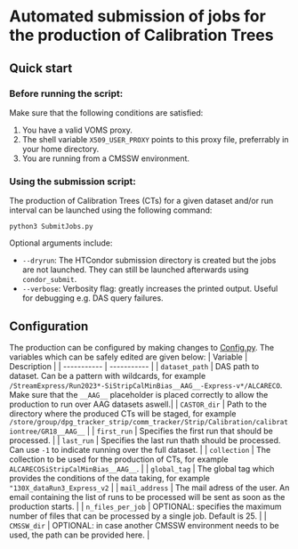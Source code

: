 # Automated submission of jobs for the production of Calibration Trees

## Quick start
### Before running the script:
Make sure that the following conditions are satisfied:
1. You have a valid VOMS proxy.
2. The shell variable `X509_USER_PROXY` points to this proxy file, preferrably in your home directory.
3. You are running from a CMSSW environment.

### Using the submission script:
The production of Calibration Trees (CTs) for a given dataset and/or run interval can be launched using the following command:
```
python3 SubmitJobs.py
```
Optional arguments include:
- `--dryrun`: The HTCondor submission directory is created but the jobs are not launched. They can still be launched afterwards using `condor_submit`.
- `--verbose`: Verbosity flag: greatly increases the printed output. Useful for debugging e.g. DAS query failures.

## Configuration
The production can be configured by making changes to [Config.py](./submitCalibTree/Config.py). The variables which can be safely edited are given below:
| Variable      | Description |
| ----------- | ----------- |
| `dataset_path` | DAS path to dataset. Can be a pattern with wildcards, for example `/StreamExpress/Run2023*-SiStripCalMinBias__AAG__-Express-v*/ALCARECO`. Make sure that the `__AAG__` placeholder is placed correctly to allow the production to run over AAG datasets aswell.|
| `CASTOR_dir`   | Path to the directory where the produced CTs will be staged, for example `/store/group/dpg_tracker_strip/comm_tracker/Strip/Calibration/calibrationtree/GR18__AAG__` |
| `first_run` | Specifies the first run that should be processed. |
| `last_run` | Specifies the last run thath should be processed. Can use `-1` to indicate running over the full dataset. |
| `collection` | The collection to be used for the production of CTs, for example `ALCARECOSiStripCalMinBias__AAG__`. |
| `global_tag` | The global tag which provides the conditions of the data taking, for example `"130X_dataRun3_Express_v2` |
| `mail_address` | The mail adress of the user. An email containing the list of runs to be processed will be sent as soon as the production starts. |
| `n_files_per_job` | OPTIONAL: specifies the maximum number of files that can be processed by a single job. Default is 25. |
| `CMSSW_dir` | OPTIONAL: in case another CMSSW environment needs to be used, the path can be provided here. |

